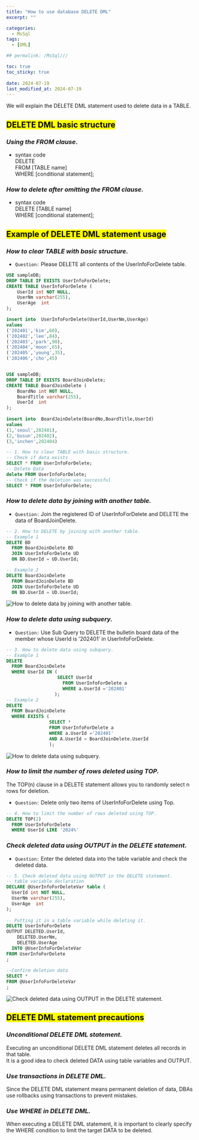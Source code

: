 ```yaml
---
title: "How to use database DELETE DML"
excerpt: ""

categories:
  - MsSql
tags:
  - [DML]

## permalink: /MsSql///

toc: true
toc_sticky: true
 
date: 2024-07-19
last_modified_at: 2024-07-19
---
```


We will explain the DELETE DML statement used to delete data in a TABLE.

## <mark>DELETE DML basic structure</mark>

### ***Using the FROM clause.***

- syntax code  
DELETE  
FROM [TABLE name]  
WHERE [conditional statement];

### ***How to delete after omitting the FROM clause.***

- syntax code  
DELETE [TABLE name]  
WHERE [conditional statement];

## <mark>Example of DELETE DML statement usage</mark>

### ***How to clear TABLE with basic structure.***

- `Question:` Please DELETE all contents of the UserInfoForDelete table.

```sql  
USE sampleDB;
DROP TABLE IF EXISTS UserInfoForDelete;
CREATE TABLE UserInfoForDelete (
    UserId int NOT NULL,
    UserNm varchar(255),
    UserAge  int
);

insert into  UserInfoForDelete(UserId,UserNm,UserAge) 
values
('202401','kim',60),
('202402','lee',84),
('202403','park',90),
('202404','moon',65),
('202405','young',35),
('202406','cho',45)


USE sampleDB;
DROP TABLE IF EXISTS BoardJoinDelete;
CREATE TABLE BoardJoinDelete (
    BoardNo int NOT NULL,
    BoardTitle varchar(255),
    UserId  int
);
 
insert into  BoardJoinDelete(BoardNo,BoardTitle,UserId) 
values
(1,'seoul',202401),
(2,'busun',202402), 
(3,'inchen',202404)

-- 1. How to clear TABLE with basic structure.
-- Check if data exists
SELECT * FROM UserInfoForDelete;
-- Delete Data
delete FROM UserInfoForDelete;
-- Check if the deletion was successful
SELECT * FROM UserInfoForDelete;
```
 
### ***How to delete data by joining with another table.***

- `Question:` Join the registered ID of UserInfoForDelete and DELETE the data of BoardJoinDelete.

```sql
-- 2. How to DELETE by joining with another table.
-- Example 1
DELETE BD
  FROM BoardJoinDelete BD  
  JOIN UserInfoForDelete UD
  ON BD.UserId = UD.UserId;

-- Example 2
DELETE BoardJoinDelete
  FROM BoardJoinDelete BD  
  JOIN UserInfoForDelete UD
  ON BD.UserId = UD.UserId;
```
 
![How to delete data by joining with another table.](/assets/images/postsImages/MsSql/1016_Eng_DML_DELETE/1.png)

### ***How to delete data using subquery.***

- `Question:` Use Sub Query to DELETE the bulletin board data of the member whose UserId is '202401' in UserInfoForDelete.

```sql
-- 3. How to delete data using subquery.
-- Example 1
DELETE 
  FROM BoardJoinDelete
  WHERE UserId IN (
                   SELECT UserId
                     FROM UserInfoForDelete a
                     WHERE a.UserId ='202401'
                  );
-- Example 2
DELETE 
  FROM BoardJoinDelete 
  WHERE EXISTS ( 
                SELECT *
                FROM UserInfoForDelete a 
                WHERE a.UserId ='202401' 
                AND A.UserId = BoardJoinDelete.UserId
                );
```

![How to delete data using subquery.](/assets/images/postsImages/MsSql/1016_Eng_DML_DELETE/2.png)

### ***How to limit the number of rows deleted using TOP.***

The TOP(n) clause in a DELETE statement allows you to randomly select n rows for deletion.  

- `Question:` Delete only two items of UserInfoForDelete using Top.  

```SQL
-- 4. How to limit the number of rows deleted using TOP.
DELETE TOP(2)
  FROM UserInfoForDelete
  WHERE UserId LIKE '2024%'
```

### ***Check deleted data using OUTPUT in the DELETE statement.***

- `Question:` Enter the deleted data into the table variable and check the deleted data.

```SQL
-- 5. Check deleted data using OUTPUT in the DELETE statement. 
-- table variable declaration
DECLARE @UserInfoForDeleteVar table (  
  UserId int NOT NULL,
  UserNm varchar(255),
  UserAge  int
);  
 
-- Putting it in a table variable while deleting it.
DELETE UserInfoForDelete
OUTPUT DELETED.UserId,  
    DELETED.UserNm,
    DELETED.UserAge  
  INTO @UserInfoForDeleteVar
FROM UserInfoForDelete     
;  
  
--Confirm deletion data
SELECT * 
FROM @UserInfoForDeleteVar 
;
```

![Check deleted data using OUTPUT in the DELETE statement.](/assets/images/postsImages/MsSql/1016_Eng_DML_DELETE/3.png)

## <mark>DELETE DML statement precautions</mark>

### ***Unconditional DELETE DML statement.***

Executing an unconditional DELETE DML statement deletes all records in that table.  
It is a good idea to check deleted DATA using table variables and OUTPUT.  

### ***Use transactions in DELETE DML.***

Since the DELETE DML statement means permanent deletion of data, DBAs use rollbacks using transactions to prevent mistakes.

### ***Use WHERE in DELETE DML.***

When executing a DELETE DML statement, it is important to clearly specify the WHERE condition to limit the target DATA to be deleted.

